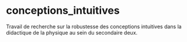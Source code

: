 # conceptions_intuitives
Travail de recherche sur la robustesse des conceptions intuitives dans la didactique de la physique au sein du secondaire deux.

